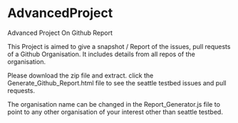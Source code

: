 # AdvancedProject
Advanced Project On Github Report

This Project is aimed to give a snapshot / Report of the issues, pull requests of a Github Organisation. It includes details from all repos of the organisation. 

Please download the zip file and extract. click the Generate_Github_Report.html file to see the seattle testbed issues and pull requests. 

The organisation name can be changed in the Report_Generator.js file to point to any other organisation of your interest other than seattle testbed.
